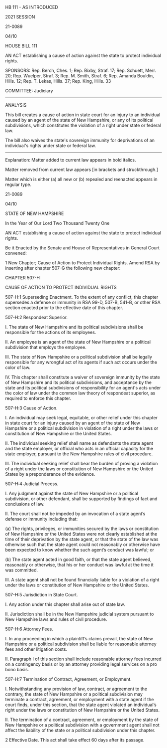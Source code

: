  HB 111 - AS INTRODUCED

 

 

2021 SESSION

 21-0089

 04/10

 

HOUSE BILL 111

 

AN ACT establishing a cause of action against the state to protect individual rights.

 

SPONSORS: Rep. Berch, Ches. 1; Rep. Bixby, Straf. 17; Rep. Schuett, Merr. 20; Rep. Wuelper, Straf. 3; Rep. M. Smith, Straf. 6; Rep. Amanda Bouldin, Hills. 12; Rep. T. Lekas, Hills. 37; Rep. King, Hills. 33

 

COMMITTEE: Judiciary

 

-----------------------------------------------------------------

 

ANALYSIS

 

 This bill creates a cause of action in state court for an injury to an individual caused by an agent of the state of New Hampshire, or any of its political subdivisions, which constitutes the violation of a right under state or federal law.

 

 The bill also waives the state's sovereign immunity for deprivations of an individual's rights under state or federal law.

 

- - - - - - - - - - - - - - - - - - - - - - - - - - - - - - - - - - - - - - - - - - - - - - - - - - - - - - - - - - - - - - - - - - - - - - - - - - - 

 

Explanation: Matter added to current law appears in bold italics.

 Matter removed from current law appears [in brackets and struckthrough.]

 Matter which is either (a) all new or (b) repealed and reenacted appears in regular type.

 21-0089

 04/10

 

STATE OF NEW HAMPSHIRE

 

In the Year of Our Lord Two Thousand Twenty One

 

AN ACT establishing a cause of action against the state to protect individual rights.

 

Be it Enacted by the Senate and House of Representatives in General Court convened:

 

 1 New Chapter; Cause of Action to Protect Individual Rights. Amend RSA by inserting after chapter 507-G the following new chapter: 

CHAPTER 507-H

CAUSE OF ACTION TO PROTECT INDIVIDUAL RIGHTS

 507-H:1 Superseding Enactment. To the extent of any conflict, this chapter supersedes a defense or immunity in RSA 99-D, 507-B, 541-B, or other RSA section enacted prior to the effective date of this chapter.

 507-H:2 Respondeat Superior.

 I. The state of New Hampshire and its political subdivisions shall be responsible for the actions of its employees.

 II. An employee is an agent of the state of New Hampshire or a political subdivision that employs the employee. 

 III. The state of New Hampshire or a political subdivision shall be legally responsible for any wrongful act of its agents if such act occurs under the color of law.

 IV. This chapter shall constitute a waiver of sovereign immunity by the state of New Hampshire and its political subdivisions, and acceptance by the state and its political subdivisions of responsibility for an agent's acts under the color of law under the common law theory of respondeat superior, as required to enforce this chapter.

 507-H:3 Cause of Action.

 I. An individual may seek legal, equitable, or other relief under this chapter in state court for an injury caused by an agent of the state of New Hampshire or a political subdivision in violation of a right under the laws or constitution of New Hampshire or the United States.

 II. The individual seeking relief shall name as defendants the state agent and the state employer, or official who acts in an official capacity for the state employer, pursuant to the New Hampshire rules of civil procedure. 

 III. The individual seeking relief shall bear the burden of proving a violation of a right under the laws or constitution of New Hampshire or the United States by a preponderance of the evidence. 

 507-H:4 Judicial Process.

 I. Any judgment against the state of New Hampshire or a political subdivision, or other defendant, shall be supported by findings of fact and conclusions of law. 

 II. The court shall not be impeded by an invocation of a state agent’s defense or immunity including that:

 (a) The rights, privileges, or immunities secured by the laws or constitution of New Hampshire or the United States were not clearly established at the time of their deprivation by the state agent, or that the state of the law was otherwise such that the state agent could not reasonably or otherwise have been expected to know whether the such agent’s conduct was lawful; or

 (b) The state agent acted in good faith, or that the state agent believed, reasonably or otherwise, that his or her conduct was lawful at the time it was committed.

 III. A state agent shall not be found financially liable for a violation of a right under the laws or constitution of New Hampshire or the United States.

 507-H:5 Jurisdiction in State Court.

 I. Any action under this chapter shall arise out of state law. 

 II. Jurisdiction shall be in the New Hampshire judicial system pursuant to New Hampshire laws and rules of civil procedure.

 507-H:6 Attorney Fees.

 I. In any proceeding in which a plaintiff’s claims prevail, the state of New Hampshire or a political subdivision shall be liable for reasonable attorney fees and other litigation costs.

 II. Paragraph I of this section shall include reasonable attorney fees incurred on a contingency basis or by an attorney providing legal services on a pro bono basis.

 507-H:7 Termination of Contract, Agreement, or Employment.

 I. Notwithstanding any provision of law, contract, or agreement to the contrary, the state of New Hampshire or a political subdivision may terminate a contract, agreement, or employment with a state agent if the court finds, under this section, that the state agent violated an individual’s right under the laws or constitution of New Hampshire or the United States.

 II. The termination of a contract, agreement, or employment by the state of New Hampshire or a political subdivision with a government agent shall not affect the liability of the state or a political subdivision under this chapter.

 2 Effective Date. This act shall take effect 60 days after its passage.

